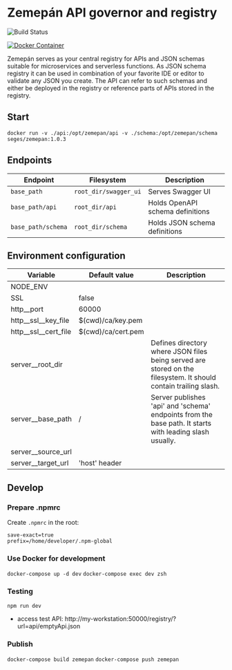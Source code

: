 # Zemepán API governor and registry

![Build Status](https://travis-ci.org/seges/zemepan.svg?branch=master)

[![Docker Container](http://dockeri.co/image/seges/zemepan)](https://registry.hub.docker.com/u/seges/zemepan/)

Zemepán serves as your central registry for APIs and JSON schemas suitable for microservices and serverless functions. As JSON schema registry it can be used in combination of your favorite IDE or editor to validate any JSON you create. The API can refer to such schemas and either be deployed in the registry or reference parts of APIs stored in the registry.

## Start

`docker run -v ./api:/opt/zemepan/api -v ./schema:/opt/zemepan/schema seges/zemepan:1.0.3`

## Endpoints

| Endpoint           | Filesystem            | Description
| ------------------ | --------------------- | ------------
| `base_path`        | `root_dir/swagger_ui` | Serves Swagger UI
| `base_path/api`    | `root_dir/api`        | Holds OpenAPI schema definitions
| `base_path/schema` | `root_dir/schema`     | Holds JSON schema definitions


## Environment configuration

| Variable                     | Default value      | Description
| -----------------------------| ------------------ | ------------------
| NODE_ENV                     |                    |
| SSL                          | false              |
| http__port                   | 60000              |
| http__ssl__key_file          | $(cwd)/ca/key.pem  |
| http__ssl__cert_file         | $(cwd)/ca/cert.pem |
| server__root_dir             | <empty>            | Defines directory where JSON files being served are stored on the filesystem. It should contain trailing slash.
| server__base_path            | /                  | Server publishes 'api' and 'schema' endpoints from the base path. It starts with leading slash usually.
| server__source_url           |                    |
| server__target_url           | 'host' header      |

## Develop

### Prepare .npmrc

Create `.npmrc` in the root:

```
save-exact=true
prefix=/home/developer/.npm-global
```

### Use Docker for development

`docker-compose up -d dev`
`docker-compose exec dev zsh`

### Testing

`npm run dev`

* access test API: http://my-workstation:50000/registry/?url=api/emptyApi.json

### Publish

`docker-compose build zemepan`
`docker-compose push zemepan`

